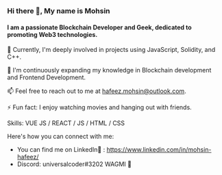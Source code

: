 ### Hi there 👋, My name is Mohsin
#### I am a passionate Blockchain Developer and Geek, dedicated to promoting Web3 technologies.
🔭 Currently, I'm deeply involved in projects using JavaScript, Solidity, and C++.

🌱 I'm continuously expanding my knowledge in Blockchain development and Frontend Development.

📫 Feel free to reach out to me at hafeez.mohsin@outlook.com.

⚡ Fun fact: I enjoy watching movies and hanging out with friends.

Skills: VUE JS / REACT / JS / HTML / CSS

Here's how you can connect with me: 

- You can find me on LinkedIn🔭 : https://www.linkedin.com/in/mohsin-hafeez/ 
- Discord: universalcoder#3202
WAGMI 🚀
